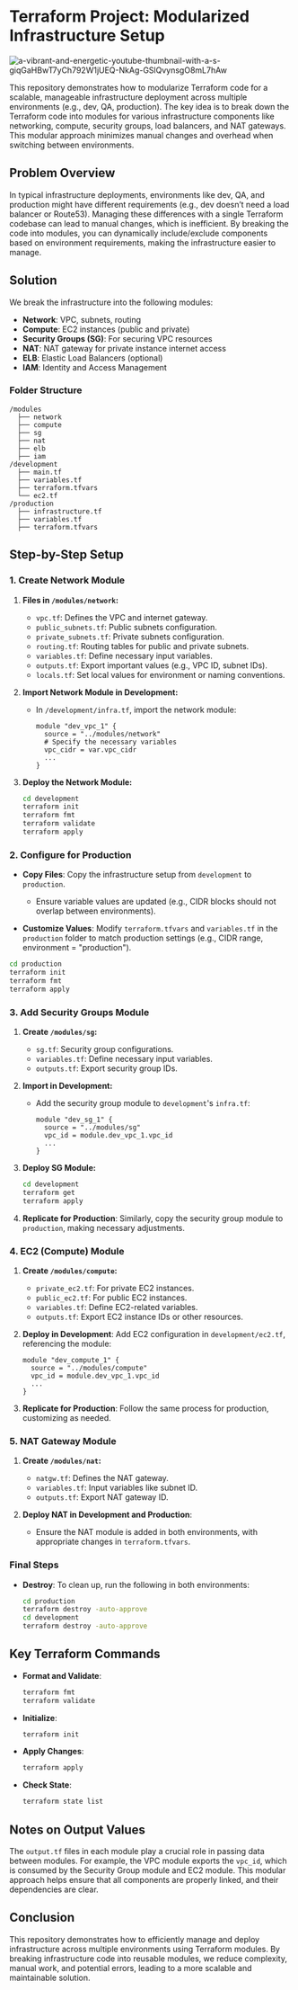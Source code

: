 # Terraform Project: Modularized Infrastructure Setup


![a-vibrant-and-energetic-youtube-thumbnail-with-a-s-giqGaHBwT7yCh792W1jUEQ-NkAg-GSlQvynsgO8mL7hAw](https://github.com/user-attachments/assets/ca2885eb-cae5-4a18-90c1-461c349a7fb1)


This repository demonstrates how to modularize Terraform code for a scalable, manageable infrastructure deployment across multiple environments (e.g., dev, QA, production). The key idea is to break down the Terraform code into modules for various infrastructure components like networking, compute, security groups, load balancers, and NAT gateways. This modular approach minimizes manual changes and overhead when switching between environments.

## Problem Overview

In typical infrastructure deployments, environments like dev, QA, and production might have different requirements (e.g., dev doesn’t need a load balancer or Route53). Managing these differences with a single Terraform codebase can lead to manual changes, which is inefficient. By breaking the code into modules, you can dynamically include/exclude components based on environment requirements, making the infrastructure easier to manage.

## Solution

We break the infrastructure into the following modules:
- **Network**: VPC, subnets, routing
- **Compute**: EC2 instances (public and private)
- **Security Groups (SG)**: For securing VPC resources
- **NAT**: NAT gateway for private instance internet access
- **ELB**: Elastic Load Balancers (optional)
- **IAM**: Identity and Access Management

### Folder Structure

```
/modules
  ├── network
  ├── compute
  ├── sg
  ├── nat
  ├── elb
  ├── iam
/development
  ├── main.tf
  ├── variables.tf
  ├── terraform.tfvars
  └── ec2.tf
/production
  ├── infrastructure.tf
  ├── variables.tf
  ├── terraform.tfvars
```

## Step-by-Step Setup

### 1. Create Network Module

1. **Files in `/modules/network`:**
   - `vpc.tf`: Defines the VPC and internet gateway.
   - `public_subnets.tf`: Public subnets configuration.
   - `private_subnets.tf`: Private subnets configuration.
   - `routing.tf`: Routing tables for public and private subnets.
   - `variables.tf`: Define necessary input variables.
   - `outputs.tf`: Export important values (e.g., VPC ID, subnet IDs).
   - `locals.tf`: Set local values for environment or naming conventions.

2. **Import Network Module in Development:**
   - In `/development/infra.tf`, import the network module:
     ```hcl
     module "dev_vpc_1" {
       source = "../modules/network"
       # Specify the necessary variables
       vpc_cidr = var.vpc_cidr
       ...
     }
     ```

3. **Deploy the Network Module:**
   ```bash
   cd development
   terraform init
   terraform fmt
   terraform validate
   terraform apply
   ```

### 2. Configure for Production

- **Copy Files**: Copy the infrastructure setup from `development` to `production`.
  - Ensure variable values are updated (e.g., CIDR blocks should not overlap between environments).

- **Customize Values**: Modify `terraform.tfvars` and `variables.tf` in the `production` folder to match production settings (e.g., CIDR range, environment = "production").

```bash
cd production
terraform init
terraform fmt
terraform apply
```

### 3. Add Security Groups Module

1. **Create `/modules/sg`:**
   - `sg.tf`: Security group configurations.
   - `variables.tf`: Define necessary input variables.
   - `outputs.tf`: Export security group IDs.

2. **Import in Development:**
   - Add the security group module to `development`'s `infra.tf`:
     ```hcl
     module "dev_sg_1" {
       source = "../modules/sg"
       vpc_id = module.dev_vpc_1.vpc_id
       ...
     }
     ```

3. **Deploy SG Module:**
   ```bash
   cd development
   terraform get
   terraform apply
   ```

4. **Replicate for Production**: Similarly, copy the security group module to `production`, making necessary adjustments.

### 4. EC2 (Compute) Module

1. **Create `/modules/compute`:**
   - `private_ec2.tf`: For private EC2 instances.
   - `public_ec2.tf`: For public EC2 instances.
   - `variables.tf`: Define EC2-related variables.
   - `outputs.tf`: Export EC2 instance IDs or other resources.

2. **Deploy in Development**: Add EC2 configuration in `development/ec2.tf`, referencing the module:
   ```hcl
   module "dev_compute_1" {
     source = "../modules/compute"
     vpc_id = module.dev_vpc_1.vpc_id
     ...
   }
   ```

3. **Replicate for Production**: Follow the same process for production, customizing as needed.

### 5. NAT Gateway Module

1. **Create `/modules/nat`:**
   - `natgw.tf`: Defines the NAT gateway.
   - `variables.tf`: Input variables like subnet ID.
   - `outputs.tf`: Export NAT gateway ID.

2. **Deploy NAT in Development and Production**:
   - Ensure the NAT module is added in both environments, with appropriate changes in `terraform.tfvars`.

### Final Steps

- **Destroy**: To clean up, run the following in both environments:
  ```bash
  cd production
  terraform destroy -auto-approve
  cd development
  terraform destroy -auto-approve
  ```

## Key Terraform Commands

- **Format and Validate**:
  ```bash
  terraform fmt
  terraform validate
  ```
- **Initialize**:
  ```bash
  terraform init
  ```
- **Apply Changes**:
  ```bash
  terraform apply
  ```
- **Check State**:
  ```bash
  terraform state list
  ```

## Notes on Output Values

The `output.tf` files in each module play a crucial role in passing data between modules. For example, the VPC module exports the `vpc_id`, which is consumed by the Security Group module and EC2 module. This modular approach helps ensure that all components are properly linked, and their dependencies are clear.

## Conclusion

This repository demonstrates how to efficiently manage and deploy infrastructure across multiple environments using Terraform modules. By breaking infrastructure code into reusable modules, we reduce complexity, manual work, and potential errors, leading to a more scalable and maintainable solution.
